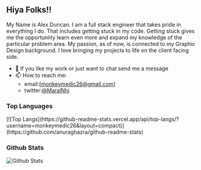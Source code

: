 <h2>Hiya Folks!!</h2>

<p>My Name is Alex Duncan. I am a full stack engineer that takes pride in everything I do.  That includes getting stuck in my code.  Getting stuck gives me the opportuniity learn even more and expand my knowledge of the particular problem area. My passion, as of now, is connected to my Graphic Design background.  I love bringing my projects to life on the client facing side. </p>

- 💬 If you like my work or just want to chat send me a message
- 📫 How to reach me:
    - email:[monkeymedic26@gmail.com]
    - twitter:[@MaralNhi](https://twitter.com/MaralNhi)
<!-- - 📝 [Resume](https://drive.google.com/file/d/186ledj5PMY2damRWGpOrxYQZ2xSKjKD_/view) -->

<h3>Top Languages</h3>
[![Top Langs](https://github-readme-stats.vercel.app/api/top-langs/?username=monkeymedic26&layout=compact)](https://github.com/anuraghazra/github-readme-stats)

<h3>Github Stats</h3>
<p><img src="https://github-readme-stats.vercel.app/api?username=monkeymedic26" alt="Github Stats" /></p>
